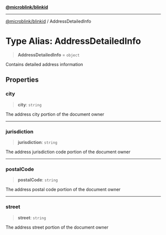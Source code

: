 [**@microblink/blinkid**](../README.md)

***

[@microblink/blinkid](../README.md) / AddressDetailedInfo

# Type Alias: AddressDetailedInfo

> **AddressDetailedInfo** = `object`

Contains detailed address information

## Properties

### city

> **city**: `string`

The address city portion of the document owner

***

### jurisdiction

> **jurisdiction**: `string`

The address jurisdiction code portion of the document owner

***

### postalCode

> **postalCode**: `string`

The address postal code portion of the document owner

***

### street

> **street**: `string`

The address street portion of the document owner
